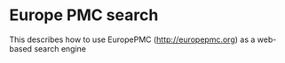 # Europe PMC search

This describes how to use EuropePMC (http://europepmc.org) as a web-based search engine

